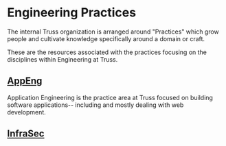 # Engineering Practices

The internal Truss organization is arranged around "Practices"
which grow people and cultivate knowledge specifically around a domain or craft.

These are the resources associated with the practices
focusing on the disciplines within Engineering at Truss.

## [AppEng](./appeng)

Application Engineering is the practice area at Truss
focused on building software applications--
including and mostly dealing with web development.

## [InfraSec](./infrasec)
